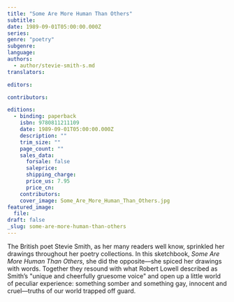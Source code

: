 ```yaml
---
title: "Some Are More Human Than Others"
subtitle:
date: 1989-09-01T05:00:00.000Z
series:
genre: "poetry"
subgenre:
language:
authors:
  - author/stevie-smith-s.md
translators:

editors:

contributors:

editions:
  - binding: paperback
    isbn: 9780811211109
    date: 1989-09-01T05:00:00.000Z
    description: ""
    trim_size: ""
    page_count: ""
    sales_data:
      forsale: false
      saleprice:
      shipping_charge:
      price_us: 7.95
      price_cn:
    contributors:
    cover_image: Some_Are_More_Human_Than_Others.jpg
featured_image:
  file:
draft: false
_slug: some-are-more-human-than-others
---
```


The British poet Stevie Smith, as her many readers well know, sprinkled her drawings throughout her poetry collections. In this sketchbook, _Some Are More Human Than Others_, she did the opposite––she spiced her drawings with words. Together they resound with what Robert Lowell described as Smith’s "unique and cheerfully gruesome voice" and open up a little world of peculiar experience: something somber and something gay, innocent and cruel––truths of our world trapped off guard.

